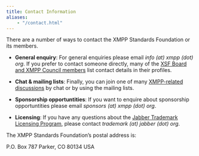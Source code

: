 ```yaml
---
title: Contact Information
aliases:
    - "/contact.html"
---
```


There are a number of ways to contact the XMPP Standards Foundation or its members.

- **General enquiry**: For general enquiries please email *info (at) xmpp (dot) org*. If you prefer to contact someone directly, many of the [XSF Board and XMPP Council members](/about/xmpp-standards-foundation) list contact details in their profiles.

- **Chat & mailing lists**: Finally, you can join one of many [XMPP-related discussions](/community/chat) by chat or by using the mailing lists.

- **Sponsorship opportuntities**: If you want to enquire about sponsorship opportuntities please email *sponsors (at) xmpp (dot) org*.

- **Licensing**: If you have any questions about the [Jabber Trademark Licensing Program](/about/xsf/jabber-trademark), please contact *trademark (at) jabber (dot) org*.

The XMPP Standards Foundation’s postal address is:

P.O. Box 787
Parker, CO 80134 USA
